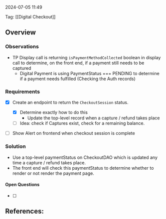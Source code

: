 
2024-07-05 11:49

Tag:  [[Digital Checkout]]

## Overview


### Observations

- TP Display call is returning `isPaymentMethodCollected` boolean in display call to determine, on the front end, if a payment still needs to be captured
	- Digital Payment is using PaymentStatus === PENDING to determine if a payment needs fulfilled (Checking the Auth records)


### Requirements

- [x] Create an endpoint to return the `CheckoutSession` status.
	- [x] Determine exactly how to do this
        - Update the top-level record when a capture / refund takes place
	- [ ] Idea: check if Captures exist, check for a remaining balance.

- [ ] Show Alert on frontend when checkout session is complete


### Solution

- Use a top-level paymentStatus on CheckoutDAO which is updated any time a capture / refund takes place.
- The front end will check this paymentStatus to determine whether to render or not render the payment page.

#### Open Questions

- [ ] 

## References:

